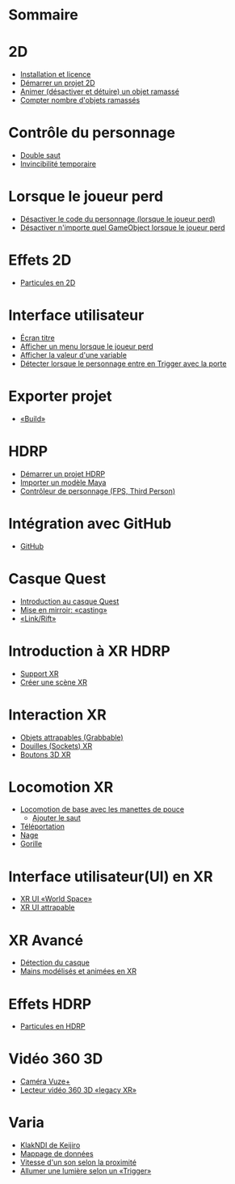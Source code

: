 # Sommaire

# 2D
- [Installation et licence](./installation.md)
- [Démarrer un projet 2D](./demarrer_projet_2d.md)
- [Animer (désactiver et détuire) un objet ramassé](./animer_desactiver_objet_ramasse.md)
- [Compter nombre d'objets ramassés](./compter_objets_ramasses.md)
# Contrôle du personnage
- [Double saut](./double_saut/double_saut.md)
- [Invincibilité temporaire](./rendre_invincible/rendre_invincible.md)
# Lorsque le joueur perd
- [Désactiver le code du personnage (lorsque le joueur perd)](./desactiver_personnage.md)
- [Désactiver n'importe quel GameObject lorsque le joueur perd](./desactiver_joueur_perd.md)
# Effets 2D
- [Particules en 2D](./particules_2d.md)
# Interface utilisateur
- [Écran titre](./2d_ui_ecran_titre/2d_ui_ecran_titre.md)
- [Afficher un menu lorsque le joueur perd](./2d_ui_menu_perdu/2d_ui_menu_perdu.md)
- [Afficher la valeur d'une variable](./affichage_variable/affichage_variable.md)
- [Détecter lorsque le personnage entre en Trigger avec la porte](./2d_trigger_porte/2d_trigger_porte.md)
# Exporter projet
- [«Build»](./exporter/exporter.md)
# HDRP
- [Démarrer un projet HDRP](./hdrp/hdrp.md)
- [Importer un modèle Maya](./hdrp_maya/hdrp_maya.md)
- [Contrôleur de personnage (FPS, Third Person)](./3d_controleur_personnage/3d_controleur_personnage.md)
# Intégration avec GitHub
- [GitHub]()
# Casque Quest
- [Introduction au casque Quest](./quest_introduction/quest_introduction.md)
- [Mise en mirroir: «casting»]()
- [«Link/Rift»](./quest_link/quest_link.md)
# Introduction à XR HDRP
- [Support XR](./xr_introduction/xr_introduction.md)
- [Créer une scène XR](./xr_scene/xr_scene.md)
# Interaction XR
- [Objets attrapables (Grabbable)](./xr_attraper/xr_attraper.md)
- [Douilles (Sockets) XR](./xr_douille/xr_douille.md)
- [Boutons 3D XR](./xr_button/xr_button.md)
# Locomotion XR
- [Locomotion de base avec les manettes de pouce](./xr_locomotion/xr_locomotion.md)
	- [Ajouter le saut](./xr_locomotion_saut/xr_locomotion_saut.md)
- [Téléportation](./xr_locomotion_teleportation/xr_locomotion_teleportation.md)	
- [Nage](./xr_locomotion_nage/xr_locomotion_nage.md)
- [Gorille](./xr_locomotion_gorille/xr_locomotion_gorille.md)
# Interface utilisateur(UI) en XR
- [XR UI «World Space»](./xr_ui_world_space/xr_ui_world_space.md)
- [XR UI attrapable](./xr_ui_attraper/xr_ui_attraper.md)
# XR Avancé
- [Détection du casque](./xr_detection/xr_detection.md)
- [Mains modélisés et animées en XR](./xr_mains/xr_mains.md)
# Effets HDRP
- [Particules en HDRP](./particules_hdrp/particules_hdrp.md)
# Vidéo 360 3D
- [Caméra Vuze+]()
- [Lecteur vidéo 360 3D «legacy XR»]()
# Varia
- [KlakNDI de Keijiro](./klakndi/klakndi.md)
- [Mappage de données](./map/map.md)
- [Vitesse d'un son selon la proximité](./freq_son_proximite/freq_son_proximite.md)
- [Allumer une lumière selon un «Trigger»](./lumiere_trigger/lumiere_trigger.md)